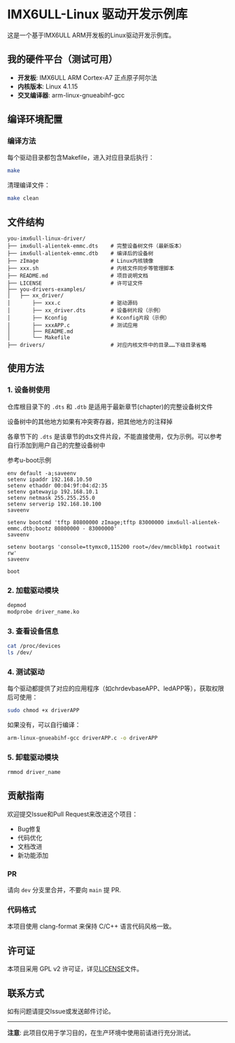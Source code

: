 # IMX6ULL-Linux 驱动开发示例库

这是一个基于IMX6ULL ARM开发板的Linux驱动开发示例库。

## 我的硬件平台（测试可用）

- **开发板**: IMX6ULL ARM Cortex-A7 正点原子阿尔法
- **内核版本**: Linux 4.1.15
- **交叉编译器**: arm-linux-gnueabihf-gcc

## 编译环境配置

### 编译方法

每个驱动目录都包含Makefile，进入对应目录后执行：
```bash
make
```

清理编译文件：
```bash
make clean
```

## 文件结构

```
you-imx6ull-linux-driver/
├── imx6ull-alientek-emmc.dts    # 完整设备树文件（最新版本）
├── imx6ull-alientek-emmc.dtb    # 编译后的设备树
├── zImage                       # Linux内核镜像
├── xxx.sh                       # 内核文件同步等管理脚本
├── README.md                    # 项目说明文档
├── LICENSE                      # 许可证文件
├── you-drivers-examples/
│   ├── xx_driver/         
│       ├── xxx.c                # 驱动源码
│       ├── xx_driver.dts        # 设备树片段（示例）
│       ├── Kconfig              # Kconfig片段（示例）
│       ├── xxxAPP.c             # 测试应用
│       ├── README.md                
│       └── Makefile        
├── drivers/                     # 对应内核文件中的目录……下级目录省略        
```

## 使用方法

### 1. 设备树使用

仓库根目录下的 `.dts` 和 `.dtb` 是适用于最新章节(chapter)的完整设备树文件

设备树中的其他地方如果有冲突寄存器，把其他地方的注释掉

各章节下的 `.dts` 是该章节的dts文件片段，不能直接使用，仅为示例。可以参考自行添加到用户自己的完整设备树中

参考u-boot示例

```shell
env default -a;saveenv 
setenv ipaddr 192.168.10.50 
setenv ethaddr 00:04:9f:04:d2:35 
setenv gatewayip 192.168.10.1 
setenv netmask 255.255.255.0 
setenv serverip 192.168.10.100 
saveenv

setenv bootcmd 'tftp 80800000 zImage;tftp 83000000 imx6ull-alientek-emmc.dtb;bootz 80800000 - 83000000' 
saveenv 

setenv bootargs 'console=ttymxc0,115200 root=/dev/mmcblk0p1 rootwait rw'
saveenv

boot
```

### 2. 加载驱动模块

```bash
depmod
modprobe driver_name.ko
```

### 3. 查看设备信息

```bash
cat /proc/devices
ls /dev/
```

### 4. 测试驱动

每个驱动都提供了对应的应用程序（如chrdevbaseAPP、ledAPP等），获取权限后可使用：

```bash
sudo chmod +x driverAPP
```

如果没有，可以自行编译：

```bash
arm-linux-gnueabihf-gcc driverAPP.c -o driverAPP
```

### 5. 卸载驱动模块

```bash
rmmod driver_name
```

## 贡献指南

欢迎提交Issue和Pull Request来改进这个项目：
- Bug修复
- 代码优化
- 文档改进
- 新功能添加

### PR

请向 `dev` 分支里合并，不要向 `main` 提 PR.

### 代码格式

本项目使用 clang-format 来保持 C/C++ 语言代码风格一致。

## 许可证

本项目采用 GPL v2 许可证，详见[LICENSE](LICENSE)文件。

## 联系方式

如有问题请提交Issue或发送邮件讨论。

---

**注意**: 此项目仅用于学习目的，在生产环境中使用前请进行充分测试。
